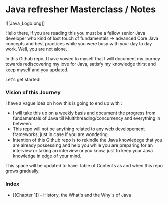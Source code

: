 # Java refresher Masterclass / Notes

![[Java_Logo.png]]

Hello there, if you are reading this you must be a fellow senior Java developer who kind of lost touch of fundamentals -> advanced Core Java concepts and best practices while you were busy with your day to day work. Well, you are not alone. 

In this Github repo, I have vowed to myself that I will document my journey towards rediscovering my love for Java, satisfy my knowledge thirst and keep myself and you updated.

Let's get started!


### Vision of this Journey 

I have a vague idea on how this is going to end up with :
- I will take this up on a weekly basis and document the progress from fundamentals of Java till Multithreading/concurrency and everything in between.
- This repo will not be anything related to any web developement frameworks, just in case if you are wondering.
- Intention of this Github repo is to rekindle the Java knowledege that you are already possessing and help you while you are preparing for an interview or taking an interview or you know, just to keep your Java knowledge in edge of your mind.

This space will be updated to have Table of Contents as and when this repo grows gradually.

### Index
- [[Chapter 1]] - History, the What's and the Why's of Java
